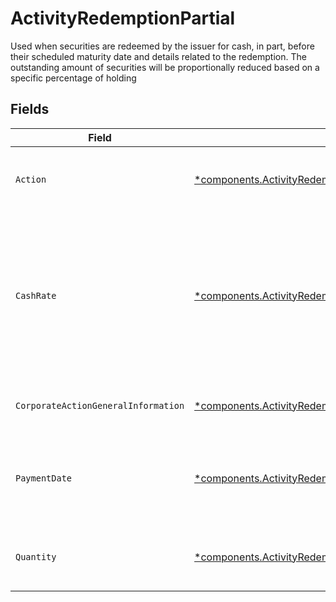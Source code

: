 # ActivityRedemptionPartial

Used when securities are redeemed by the issuer for cash, in part, before their scheduled maturity date and details related to the redemption. The outstanding amount of securities will be proportionally reduced based on a specific percentage of holding


## Fields

| Field                                                                                                                                                           | Type                                                                                                                                                            | Required                                                                                                                                                        | Description                                                                                                                                                     | Example                                                                                                                                                         |
| --------------------------------------------------------------------------------------------------------------------------------------------------------------- | --------------------------------------------------------------------------------------------------------------------------------------------------------------- | --------------------------------------------------------------------------------------------------------------------------------------------------------------- | --------------------------------------------------------------------------------------------------------------------------------------------------------------- | --------------------------------------------------------------------------------------------------------------------------------------------------------------- |
| `Action`                                                                                                                                                        | [*components.ActivityRedemptionPartialAction](../../models/components/activityredemptionpartialaction.md)                                                       | :heavy_minus_sign:                                                                                                                                              | Corresponds to whether the entry is incoming or outgoing                                                                                                        | INCOMING                                                                                                                                                        |
| `CashRate`                                                                                                                                                      | [*components.ActivityRedemptionPartialCashRate](../../models/components/activityredemptionpartialcashrate.md)                                                   | :heavy_minus_sign:                                                                                                                                              | The rate (raw value, not a percentage, example: 50% will be .5 in this field) at which cash will be disbursed to the shareholder                                | {<br/>"value": "0.25"<br/>}                                                                                                                                     |
| `CorporateActionGeneralInformation`                                                                                                                             | [*components.ActivityRedemptionPartialCorporateActionGeneralInformation](../../models/components/activityredemptionpartialcorporateactiongeneralinformation.md) | :heavy_minus_sign:                                                                                                                                              | Common fields for corporate actions                                                                                                                             |                                                                                                                                                                 |
| `PaymentDate`                                                                                                                                                   | [*components.ActivityRedemptionPartialPaymentDate](../../models/components/activityredemptionpartialpaymentdate.md)                                             | :heavy_minus_sign:                                                                                                                                              | The anticipated payment date at the depository                                                                                                                  | {<br/>"day": 14,<br/>"month": 5,<br/>"year": 2024<br/>}                                                                                                         |
| `Quantity`                                                                                                                                                      | [*components.ActivityRedemptionPartialQuantity](../../models/components/activityredemptionpartialquantity.md)                                                   | :heavy_minus_sign:                                                                                                                                              | Corresponds to the position's trade quantity                                                                                                                    | {<br/>"value": "100.00"<br/>}                                                                                                                                   |